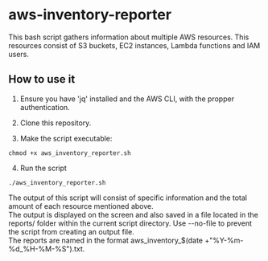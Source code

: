 # aws-inventory-reporter

This bash script gathers information about multiple AWS resources. This resources consist of S3 buckets, EC2 instances, Lambda functions and IAM users.

## How to use it

1. Ensure you have 'jq' installed and the AWS CLI, with the propper authentication.

2. Clone this repository.

3. Make the script executable:
```
chmod +x aws_inventory_reporter.sh
```

4. Run the script
```
./aws_inventory_reporter.sh
```

The output of this script will consist of specific information and the total amount of each resource mentioned above.  
The output is displayed on the screen and also saved in a file located in the reports/ folder within the current script directory. Use --no-file to prevent the script from creating an output file.  
The reports are named in the format aws_inventory_$(date +"%Y-%m-%d_%H-%M-%S").txt.  

